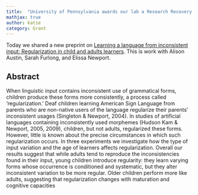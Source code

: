```yaml
---
title:  "University of Pennsylvania awards our lab a Research Recovery grant"
mathjax: true
author: katie
category: Grant
---
```


Today we shared a new preprint on [Learning a language from inconsistent input: Regularization in child and adults learners](https://psyarxiv.com/kgz9x). This is work with Alison Austin, Sarah Furlong, and Elissa Newport. 

## Abstract
When linguistic input contains inconsistent use of grammatical forms, children produce these forms more consistently, a process called ‘regularization.’ Deaf children learning American Sign Language from parents who are non-native users of the language regularize their parents’ inconsistent usages (Singleton & Newport, 2004). In studies of artificial languages containing inconsistently used morphemes (Hudson Kam & Newport, 2005, 2009), children, but not adults, regularized these forms. However, little is known about the precise circumstances in which such regularization occurs. In three experiments we investigate how the type of input variation and the age of learners affects regularization. Overall our results suggest that while adults tend to reproduce the inconsistencies found in their input, young children introduce regularity: they learn varying forms whose occurrence is conditioned and systematic, but they alter inconsistent variation to be more regular. Older children perform more like adults, suggesting that regularization changes with maturation and cognitive capacities
